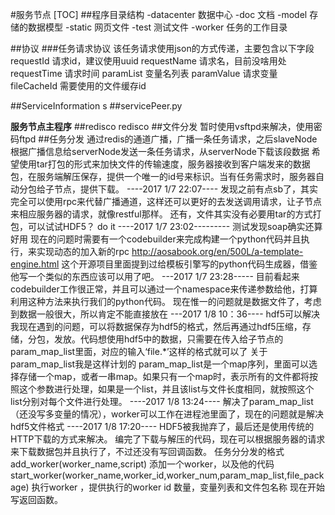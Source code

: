 #服务节点
[TOC]
##程序目录结构
-datacenter 数据中心
-doc        文档
-model      存储的数据模型
-static     网页文件
-test       测试文件
-worker     任务的工作目录


##协议
###任务请求协议
该任务请求使用json的方式传递，主要包含以下字段
requestId 请求id，建议使用uuid
requestName 请求名，目前没啥用处
requestTime 请求时间
paramList 变量名列表
paramValue 请求变量
fileCacheId 需要使用的文件缓存id

##ServiceInformation
s
##servicePeer.py

**服务节点主程序**
##redisco
redisco
##文件分发
暂时使用vsftpd来解决，使用密码ftpd
##任务分发
通过redis的通道广播，广播一条任务请求，之后slaveNode根据广播信息给serverNode发送一条任务请求，从serverNode下载该段数据
希望使用tar打包的形式来加快文件的传输速度，服务器接收到客户端发来的数据包，在服务端解压保存，提供一个唯一的id号来标识。当有任务需求时，服务器自动分包给子节点，提供下载。
----2017 1/7 22:07----
发现之前有点sb了，其实完全可以使用rpc来代替广播通道，这样还可以更好的去发送调用请求，让子节点来相应服务器的请求，就像restful那样。
还有，文件其实没有必要用tar的方式打包，可以试试HDF5？
do it
----2017 1/7 23:02---------
测试发现soap确实还算好用
现在的问题时需要有一个codebuilder来完成构建一个python代码并且执行，来实现动态的加入新的rpc
http://aosabook.org/en/500L/a-template-engine.html 这个开源项目里面提到过给模板引擎写的python代码生成器，借鉴他写一个类似的东西应该可以用了吧。
---2017 1/7 23:28-----
目前看起来codebuilder工作很正常，并且可以通过一个namespace来传递参数给他，打算利用这种方法来执行我们的python代码。
现在惟一的问题就是数据文件了，考虑到数据一般很大，所以肯定不能直接放在
---2017 1/8 10：36----
hdf5可以解决我现在遇到的问题，可以将数据保存为hdf5的格式，然后再通过hdf5压缩，存储，分包，发放。代码想使用hdf5中的数据，只需要在传入给子节点的param_map_list里面，对应的输入‘file.\*’这样的格式就可以了
关于param_map_list我是这样计划的
param_map_list是一个map序列，里面可以选择存储一个map，或者一串map。如果只有一个map时，表示所有的文件都将按照这个参数进行处理，如果是一个list，并且该list与文件长度相同，就按照这个list分别对每个文件进行处理。
----2017 1/8 13:24----
解决了param_map_list（还没写多变量的情况），worker可以工作在进程池里面了，现在的问题就是解决hdf5文件格式
----2017 1/8 17:20----
HDF5被我抛弃了，最后还是使用传统的HTTP下载的方式来解决。
编完了下载与解压的代码，现在可以根据服务器的请求来下载数据包并且执行了，不过还没有写回调函数。
任务分分发的格式
add_worker(worker_name,script) 添加一个worker，以及他的代码
start_worker(worker_name,worker_id,worker_num,param_map_list,file_package) 执行worker ，提供执行的worker id 数量，变量列表和文件包名称
现在开始写返回函数。
